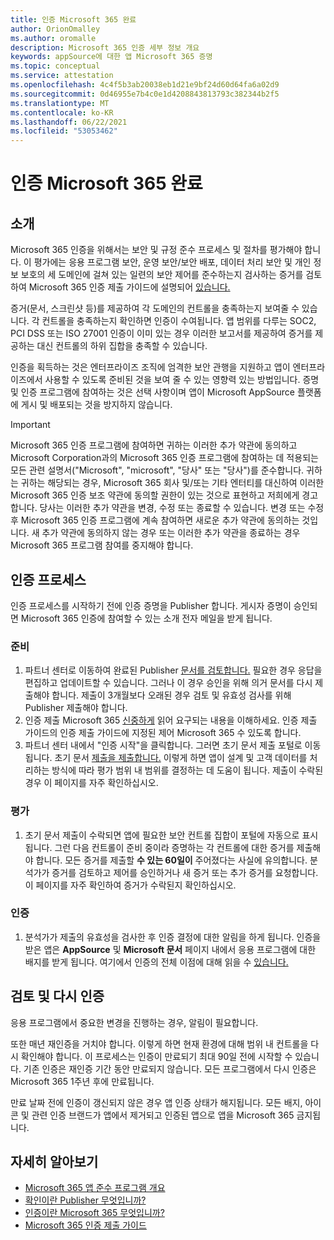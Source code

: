 ```yaml
---
title: 인증 Microsoft 365 완료
author: OrionOmalley
ms.author: oromalle
description: Microsoft 365 인증 세부 정보 개요
keywords: appSource에 대한 앱 Microsoft 365 증명
ms.topic: conceptual
ms.service: attestation
ms.openlocfilehash: 4c4f5b3ab20038eb1d21e9bf24d60d64fa6a02d9
ms.sourcegitcommit: 0d46955e7b4c0e1d4208843813793c382344b2f5
ms.translationtype: MT
ms.contentlocale: ko-KR
ms.lasthandoff: 06/22/2021
ms.locfileid: "53053462"
---
```

# <a name="complete-microsoft-365-certification"></a>인증 Microsoft 365 완료

## <a name="introduction"></a>소개

Microsoft 365 인증을 위해서는 보안 및 규정 준수 프로세스 및 절차를 평가해야 합니다. 이 평가에는 응용 프로그램 보안, 운영 보안/보안 배포, 데이터 처리 보안 및 개인 정보 보호의 세 도메인에 걸쳐 있는 일련의 보안 제어를 준수하는지 검사하는 증거를 검토하여 Microsoft 365 인증 제출 가이드에 설명되어 [있습니다.](https://docs.microsoft.com/microsoft-365-app-certification/docs/certification-submission-guide)

증거(문서, 스크린샷 등)를 제공하여 각 도메인의 컨트롤을 충족하는지 보여줄 수 있습니다. 각 컨트롤을 충족하는지 확인하면 인증이 수여됩니다. 앱 범위를 다루는 SOC2, PCI DSS 또는 ISO 27001 인증이 이미 있는 경우 이러한 보고서를 제공하여 증거를 제공하는 대신 컨트롤의 하위 집합을 충족할 수 있습니다. 

인증을 획득하는 것은 엔터프라이즈 조직에 엄격한 보안 관행을 지원하고 앱이 엔터프라이즈에서 사용할 수 있도록 준비된 것을 보여 줄 수 있는 영향력 있는 방법입니다. 증명 및 인증 프로그램에 참여하는 것은 선택 사항이며 앱이 Microsoft AppSource 플랫폼에 게시 및 배포되는 것을 방지하지 않습니다.

> [!IMPORTANT]
> Microsoft 365 인증 프로그램에 참여하면 귀하는 이러한 추가 약관에 동의하고 Microsoft Corporation과의 Microsoft 365 인증 프로그램에 참여하는 데 적용되는 모든 관련 설명서("Microsoft", "microsoft", "당사" 또는 "당사")를 준수합니다. 귀하는 귀하는 해당되는 경우, Microsoft 365 회사 및/또는 기타 엔터티를 대신하여 이러한 Microsoft 365 인증 보조 약관에 동의할 권한이 있는 것으로 표현하고 저희에게 경고합니다. 당사는 이러한 추가 약관을 변경, 수정 또는 종료할 수 있습니다. 변경 또는 수정 후 Microsoft 365 인증 프로그램에 계속 참여하면 새로운 추가 약관에 동의하는 것입니다. 새 추가 약관에 동의하지 않는 경우 또는 이러한 추가 약관을 종료하는 경우 Microsoft 365 프로그램 참여를 중지해야 합니다.

## <a name="certification-process"></a>인증 프로세스

인증 프로세스를 시작하기 전에 인증 증명을 Publisher 합니다. 게시자 증명이 승인되면 Microsoft 365 인증에 참여할 수 있는 소개 전자 메일을 받게 됩니다.

### <a name="preparation"></a>준비
1. 파트너 센터로 이동하여 완료된 Publisher [문서를 검토합니다.]( https://docs.microsoft.com/microsoft-365-app-certification/docs/attestation) 필요한 경우 응답을 편집하고 업데이트할 수 있습니다. 그러나 이 경우 승인을 위해 의거 문서를 다시 제출해야 합니다. 제출이 3개월보다 오래된 경우 검토 및 유효성 검사를 위해 Publisher 제출해야 합니다. 
1. 인증 제출 Microsoft 365 [신중하게](https://docs.microsoft.com/microsoft-365-app-certification/docs/certification-submission-guide) 읽어 요구되는 내용을 이해하세요. 인증 제출 가이드의 인증 []( https://docs.microsoft.com/microsoft-365-app-certification/docs/certification-submission-guide#app-certification-criteria) 제출 가이드에 지정된 제어 Microsoft 365 수 있도록 합니다.
1. 파트너 센터 내에서 "인증 시작"을 클릭합니다. 그러면 초기 문서 제출 포털로 이동됩니다. 초기 문서 [제출을 제출합니다.](https://docs.microsoft.com/microsoft-365-app-certification/docs/certification-submission-guide#initial-document-submission) 이렇게 하면 앱이 설계 및 고객 데이터를 처리하는 방식에 따라 평가 범위 내 범위를 결정하는 데 도움이 됩니다. 제출이 수락된 경우 이 페이지를 자주 확인하십시오.

### <a name="assessment"></a>평가
1. 초기 문서 제출이 수락되면 앱에 필요한 보안 컨트롤 집합이 포털에 자동으로 표시됩니다. 그런 다음 컨트롤이 준비 중이라 증명하는 각 컨트롤에 대한 증거를 제출해야 합니다. 모든 증거를 제출할 **수 있는 60일이** 주어졌다는 사실에 유의합니다. 분석가가 증거를 검토하고 제어를 승인하거나 새 증거 또는 추가 증거를 요청합니다. 이 페이지를 자주 확인하여 증거가 수락된지 확인하십시오.
### <a name="certification"></a>인증
1. 분석가가 제출의 유효성을 검사한 후 인증 결정에 대한 알림을 하게 됩니다. 인증을 받은 앱은 **AppSource** 및 **Microsoft 문서** 페이지 내에서 응용 프로그램에 대한 배지를 받게 됩니다. 여기에서 인증의 전체 이점에 대해 읽을 수 [있습니다.](https://docs.microsoft.com/microsoft-365-app-certification/docs/enterprise-app-certification-guide#program-benefits)

## <a name="review-and-re-certification"></a>검토 및 다시 인증
응용 프로그램에서 중요한 변경을 [](https://docs.microsoft.com/microsoft-365-app-certification/docs/certification-submission-guide#significant-changes) 진행하는 경우, 알림이 필요합니다.

또한 매년 재인증을 거치야 합니다. 이렇게 하면 현재 환경에 대해 범위 내 컨트롤을 다시 확인해야 합니다. 이 프로세스는 인증이 만료되기 최대 90일 전에 시작할 수 있습니다. 기존 인증은 재인증 기간 동안 만료되지 않습니다. 모든 프로그램에서 다시 인증은 Microsoft 365 1주년 후에 만료됩니다.

만료 날짜 전에 인증이 갱신되지 않은 경우 앱 인증 상태가 해지됩니다. 모든 배지, 아이콘 및 관련 인증 브랜드가 앱에서 제거되고 인증된 앱으로 앱을 Microsoft 365 금지됩니다.



## <a name="learn-more"></a>자세히 알아보기

* [Microsoft 365 앱 준수 프로그램 개요](~/overview.md)  
* [확인이란 Publisher 무엇입니까?](https://docs.microsoft.com/azure/active-directory/develop/publisher-verification-overview)
* [인증이란 Microsoft 365 무엇입니까?](~/docs/enterprise-app-certification-guide.md)  
* [Microsoft 365 인증 제출 가이드](~/docs/certification-submission-guide.md)
